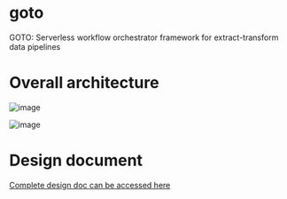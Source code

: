 # goto
GOTO: Serverless workflow orchestrator framework for extract-transform data pipelines

# Overall architecture 

![image](https://github.com/kishendas/goto/assets/528086/9efb9ee2-ace9-40fc-af1f-0215a1007e95)


![image](https://github.com/kishendas/goto/assets/528086/2a18337b-611f-468d-bc34-b44728b30371)

# Design document 

[Complete design doc can be accessed here](https://github.com/kishendas/goto/blob/main/docs/serverless_orchestrator.docx)







